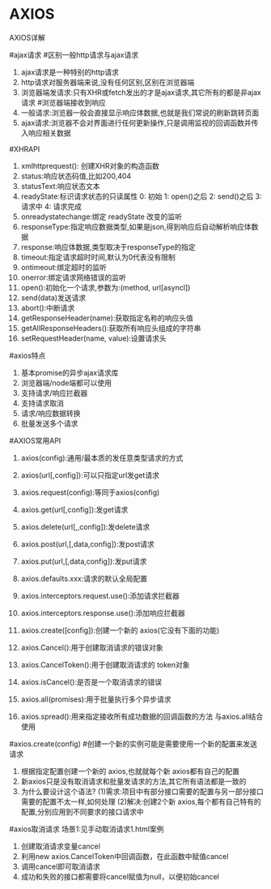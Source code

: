 # AXIOS
AXIOS详解


#ajax请求
#区别一般http请求与ajax请求
1. ajax请求是一种特别的http请求
2. http请求对服务器端来说,没有任何区别,区别在浏览器端
3. 浏览器端发请求:只有XHR或fetch发出的才是ajax请求,其它所有的都是非ajax请求
#浏览器端接收到响应
1. 一般请求:浏览器一般会直接显示响应体数据,也就是我们常说的刷新跳转页面
2. ajax请求:浏览器不会对界面进行任何更新操作,只是调用监视的回调函数并传入响应相关数据


#XHRAPI
1. xmlhttprequest(): 创建XHR对象的构造函数
2. status:响应状态码值,比如200,404
3. statusText:响应状态文本
4. readyState:标识请求状态的只读属性
    0:  初始
    1:  open()之后
    2:  send()之后
    3:  请求中
    4:  请求完成
5. onreadystatechange:绑定 readyState 改变的监听
6. responseType:指定响应数据类型,如果是json,得到响应后自动解析响应体数据
7. response:响应体数据,类型取决于responseType的指定
8. timeout:指定请求超时时间,默认为0代表没有限制
9. ontimeout:绑定超时的监听
10. onerror:绑定请求网络错误的监听
11. open():初始化一个请求,参数为:(method, url[asyncl])
12. send(data)发送请求
13. abort():中断请求
14. getResponseHeader(name):获取指定名称的响应头值
15. getAllResponseHeaders():获取所有响应头组成的字符串
16. setRequestHeader(name, value):设置请求头

#axios特点
1.  基本promise的异步ajax请求库
2.  浏览器端/node端都可以使用
3.  支持请求/响应拦截器
4.  支持请求取消
5.  请求/响应数据转换
6.  批量发送多个请求

#AXIOS常用API
1. axios(config):通用/最本质的发任意类型请求的方式
2. axios(url[,config]):可以只指定url发get请求
3. axios.request(config):等同于axios(config) 
4. axios.get(url[,config]):发get请求
5. axios.delete(url[,,config]):发delete请求
6. axios.post(url,[,data,config]):发post请求  
7. axios.put(url,[,data,config]):发put请求

8. axios.defaults.xxx:请求的默认全局配置
9.  axios.interceptors.request.use():添加请求拦截器
10. axios.interceptors.response.use():添加响应拦截器

11. axios.create([config]):创建一个新的 axios(它没有下面的功能)
12. axios.Cancel():用于创建取消请求的错误对象
13. axios.CancelToken():用于创建取消请求的 token对象
14. axios.isCancel():是否是一个取消请求的错误
15. axios.all(promises):用于批量执行多个异步请求

16. axios.spread():用来指定接收所有成功数据的回调函数的方法 与axios.all结合使用


#axios.create(config)
#创建一个新的实例可能是需要使用一个新的配置来发送请求
1.  根据指定配置创建一个新的 axios,也就就每个新 axios都有自己的配置
2.  新axios只是没有取消请求和批量发请求的方法,其它所有语法都是一致的
3.  为什么要设计这个语法?
(1)需求:项目中有部分接口需要的配置与另一部分接口需要的配置不太一样,如何处理
(2)解决:创建2个新 axios,每个都有自己特有的配置,分别应用到不同要求的接口请求中

#axios取消请求 场景1:见手动取消请求1.html案例
1. 创建取消请求变量cancel 
2. 利用new axios.CancelToken中回调函数，在此函数中赋值cancel
3. 调用cancel即可取消请求
4. 成功和失败的接口都需要将cancel赋值为null，以便初始cancel

